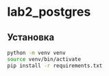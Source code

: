 # lab2_postgres

## Установка
```bash
python -m venv venv
source venv/bin/activate
pip install -r requirements.txt
